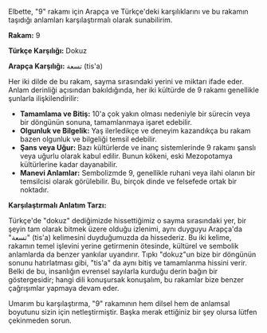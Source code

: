 Elbette, "9" rakamı için Arapça ve Türkçe'deki karşılıklarını ve bu rakamın taşıdığı anlamları karşılaştırmalı olarak sunabilirim.

**Rakam:** 9

**Türkçe Karşılığı:** Dokuz

**Arapça Karşılığı:** تسعة (tis'a)

Her iki dilde de bu rakam, sayma sırasındaki yerini ve miktarı ifade eder. Anlam derinliği açısından bakıldığında, her iki kültürde de 9 rakamı genellikle şunlarla ilişkilendirilir:

*   **Tamamlama ve Bitiş:** 10'a çok yakın olması nedeniyle bir sürecin veya bir döngünün sonuna, tamamlanmaya işaret edebilir.
*   **Olgunluk ve Bilgelik:** Yaş ilerledikçe ve deneyim kazandıkça bu rakam bazen olgunluk ve bilgeliği temsil edebilir.
*   **Şans veya Uğur:** Bazı kültürlerde ve inanç sistemlerinde 9 rakamı şanslı veya uğurlu olarak kabul edilir. Bunun kökeni, eski Mezopotamya kültürlerine kadar dayanabilir.
*   **Manevi Anlamlar:** Sembolizmde 9, genellikle ruhani veya ilahi olanın bir temsilcisi olarak görülebilir. Bu, birçok dinde ve felsefede ortak bir noktadır.

**Karşılaştırmalı Anlatım Tarzı:**

Türkçe'de "dokuz" dediğimizde hissettiğimiz o sayma sırasındaki yer, bir şeyin tam olarak bitmek üzere olduğu izlenimi, aynı duyguyu Arapça'da "تسعة" (tis'a) kelimesini duyduğumuzda da hissederiz. Bu iki kelime, rakamın temel işlevini yerine getirmenin ötesinde, kültürel ve sembolik anlamlarda da benzer yankılar uyandırır. Tıpkı "dokuz"un bize bir döngünün sonunu hatırlatması gibi, "tis'a" da aynı bitiş ve tamamlanma hissini verir. Belki de bu, insanlığın evrensel sayılarla kurduğu derin bağın bir göstergesidir; hangi dili konuşursak konuşalım, bu rakamlar bize benzer çağrışımlar yapmaya devam eder.

Umarım bu karşılaştırma, "9" rakamının hem dilsel hem de anlamsal boyutunu sizin için netleştirmiştir. Başka merak ettiğiniz bir şey olursa lütfen çekinmeden sorun.